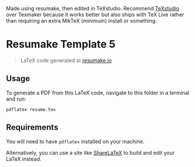 Made using resumake, then edited in TeXstudio.  Recommend [TeXstudio](https://www.texstudio.org/#download) over Texmaker because it works better but also ships with TeX Live rather than requiring an extra MikTeX (minimum) install or something.  

# Resumake Template 5
> LaTeX code generated at [resumake.io](https://resumake.io)

## Usage
To generate a PDF from this LaTeX code, navigate to this folder in a terminal and run:

    pdflatex resume.tex

## Requirements
You will need to have `pdflatex` installed on your machine.

Alternatively, you can use a site like [ShareLaTeX](https://sharelatex.com) to build and edit your LaTeX instead.
